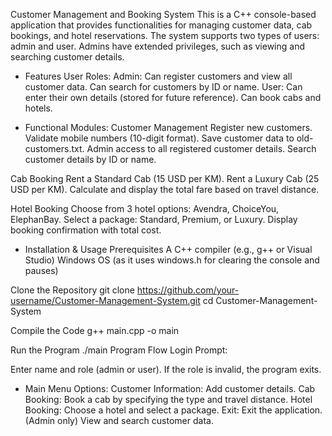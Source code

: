 Customer Management and Booking System
This is a C++ console-based application that provides functionalities for managing customer data, cab bookings, and hotel reservations. The system supports two types of users: admin and user. Admins have extended privileges, such as viewing and searching customer details.

- Features
User Roles:
Admin:
Can register customers and view all customer data.
Can search for customers by ID or name.
User:
Can enter their own details (stored for future reference).
Can book cabs and hotels.

- Functional Modules:
Customer Management
Register new customers.
Validate mobile numbers (10-digit format).
Save customer data to old-customers.txt.
Admin access to all registered customer details.
Search customer details by ID or name.

Cab Booking
Rent a Standard Cab (15 USD per KM).
Rent a Luxury Cab (25 USD per KM).
Calculate and display the total fare based on travel distance.

Hotel Booking
Choose from 3 hotel options: Avendra, ChoiceYou, ElephanBay.
Select a package: Standard, Premium, or Luxury.
Display booking confirmation with total cost.

- Installation & Usage
Prerequisites
A C++ compiler (e.g., g++ or Visual Studio)
Windows OS (as it uses windows.h for clearing the console and pauses)

Clone the Repository
git clone https://github.com/your-username/Customer-Management-System.git
cd Customer-Management-System

Compile the Code
g++ main.cpp -o main

Run the Program
./main
Program Flow
Login Prompt:

Enter name and role (admin or user).
If the role is invalid, the program exits.

- Main Menu Options:
Customer Information: Add customer details.
Cab Booking: Book a cab by specifying the type and travel distance.
Hotel Booking: Choose a hotel and select a package.
Exit: Exit the application.
(Admin only) View and search customer data.
